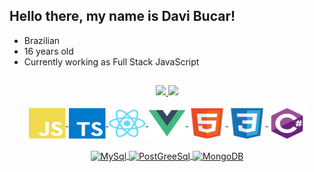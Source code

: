 ## Hello there, my name is Davi Bucar!

- Brazilian
- 16 years old
- Currently working as Full Stack JavaScript

##

<div align="center">
  <a href="https://github.com/DeiVid-12">
  <img height="180em" src="https://github-readme-stats.vercel.app/api?username=DeiVid-12&show_icons=true&theme=dark&include_all_commits=true&count_private=true"/>
    <img height="180em" src="https://github-readme-stats.vercel.app/api/top-langs/?username=DeiVid-1&layout=compact&langs_count=7&theme=dark"/>
</div>
  
<div align="center" style="display: inline_block;"><br>
    <img align="center" alt="Js" height="50" width="60" src="https://raw.githubusercontent.com/devicons/devicon/master/icons/javascript/javascript-plain.svg">
    <img align="center" alt="Ts" height="50" width="60" src="https://raw.githubusercontent.com/devicons/devicon/master/icons/typescript/typescript-plain.svg">
    <img align="center" alt="React" height="50" width="60" src="https://raw.githubusercontent.com/devicons/devicon/master/icons/react/react-original.svg">
    <img align="center" alt="React" height="50" width="60" src="https://raw.githubusercontent.com/devicons/devicon/master/icons/vuejs/vuejs-original.svg">
    <img align="center" alt="HTML" height="50" width="60" src="https://raw.githubusercontent.com/devicons/devicon/master/icons/html5/html5-original.svg">
    <img align="center" alt="CSS" height="50" width="60" src="https://raw.githubusercontent.com/devicons/devicon/master/icons/css3/css3-original.svg">
    <img align="center" alt="Csharp" height="50" width="60" src="https://raw.githubusercontent.com/devicons/devicon/master/icons/csharp/csharp-original.svg">
  </div>
  
   <div align="center" style="display: inline_block"><br>
  <img align="center" alt="MySql" height="50" width="60" src="https://cdn.jsdelivr.net/gh/devicons/devicon/icons/mysql/mysql-original.svg">
  <img align="center" alt="PostGreeSql" height="50" width="60" src="https://cdn.jsdelivr.net/gh/devicons/devicon/icons/postgresql/postgresql-original.svg">
  <img align="center" alt="MongoDB" height="50" width="60" src="https://cdn.jsdelivr.net/gh/devicons/devicon/icons/mongodb/mongodb-original.svg">
</div>
  
  ##
  
  
